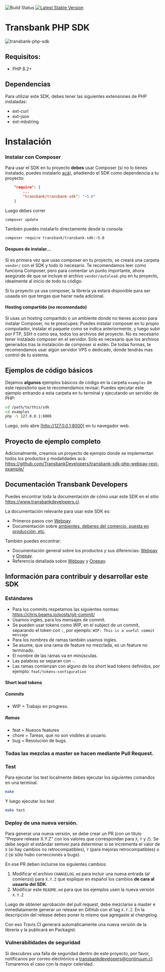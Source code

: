 ![Build Status](https://github.com/TransbankDevelopers/transbank-sdk-php/actions/workflows/build.yml/badge.svg?branch=master)
[![Latest Stable Version](https://poser.pugx.org/transbank/transbank-sdk/v/stable)](https://packagist.org/packages/transbank/transbank-sdk)

# Transbank PHP SDK

![transbank-php-sdk](https://user-images.githubusercontent.com/1103494/113464583-14856a80-9404-11eb-947e-dd4dd4ff6510.png)

## Requisitos:

- PHP 8.2+

## Dependencias
Para utilizar este SDK, debes tener las siguientes extensiones de PHP instaladas: 
- ext-curl
- ext-json
- ext-mbstring

# Instalación

### Instalar con Composer

Para usar el SDK en tu proyecto **debes** usar Composer (si no lo tienes instalado, puedes instalarlo [acá](https://getcomposer.org/)), añadiendo el SDK como dependencia a tu proyecto:
```json
    "require": {
        ...
        "transbank/transbank-sdk": "~5.0"
    }
```

Luego debes correr 
```
composer update
```

También puedes instalarlo directamente desde la consola:
```bash
composer require transbank/transbank-sdk:~5.0
```

#### Despues de instalar... 
Si es primera vez que usas composer en tu proyecto, se creará una carpeta `vendor/` con el SDK y todo lo necesario.
Te recomendamos leer como funciona Composer, pero para comentar un punto importante, ahora asegúrate de que se incluye 
el archivo `vendor/autoload.php` en tu proyecto, idealmente al inicio de todo tu código. 

Si tu proyecto ya usa composer, la librería ya estará disponible para ser usaada sin que tengas que hacer nada 
adicional. 

#### Hosting compartido (no recomendado)
Si usas un hosting compartido o un ambiente donde no tienes acceso para instalar Composer, no te preocupes: Puedes 
instalar composer en tu propio computador, instalar el paquete como se indica anteriormente, y luego subir por FTP, SSH 
o como sea, todos los archivos del proyecto. No es necesario tener instalado composer en el servidor. Solo es necesario 
que los archivos generados tras la instalación de composer si estén. 
De todas formas, te recomendamos usar algún servidor VPS o dedicado, donde tendrás mas control de tu sistema.

## Ejemplos de código básicos
Dejamos **algunos** ejemplos básicos de código en la carpeta `examples` de este repositorio que te recomendamos revisar. 
Puedes ejecutar este ejemplo entrando a esta carpeta en tu terminal y ejecutando un servidor de PHP: 
```bash 
cd /path/to/this/sdk
cd examples
php -S 127.0.0.1:8000
```
Luego, solo abre [http://127.0.0.1:8000] en tu navegador web. 

## Proyecto de ejemplo completo
Adicionalmente, creamos un proyecto de ejemplo donde se implementan todos los productos y modalidades acá: https://github.com/TransbankDevelopers/transbank-sdk-php-webpay-rest-example/

## Documentación Transbank Developers
Puedes encontrar toda la documentación de cómo usar este SDK en el sitio https://www.transbankdevelopers.cl.

La documentación relevante para usar este SDK es:

- Primeros pasos con [Webpay](https://www.transbankdevelopers.cl/documentacion/webpay)
- Documentación sobre [ambientes, deberes del comercio, puesta en producción,
  etc](https://www.transbankdevelopers.cl/documentacion/como_empezar#ambientes).
  
También puedes encontrar: 
- Documentación general sobre los productos y sus diferencias:
  [Webpay](https://www.transbankdevelopers.cl/producto/webpay) y
  [Onepay](https://www.transbankdevelopers.cl/producto/onepay).
- Referencia detallada sobre [Webpay](https://www.transbankdevelopers.cl/referencia/webpay) y [Onepay](https://www.transbankdevelopers.cl/referencia/onepay).

## Información para contribuir y desarrollar este SDK

### Estándares

- Para los commits respetamos las siguientes normas: https://chris.beams.io/posts/git-commit/
- Usamos ingles, para los mensajes de commit.
- Se pueden usar tokens como WIP, en el subject de un commit, separando el token con `:`, por ejemplo:
`WIP: This is a useful commit message`
- Para los nombres de ramas también usamos ingles.
- Se asume, que una rama de feature no mezclada, es un feature no terminado.
- El nombre de las ramas va en minúsculas.
- Las palabras se separan con `-`.
- Las ramas comienzan con alguno de los short lead tokens definidos, por ejemplo: `feat/tokens-configuration`

#### Short lead tokens
##### Commits
- WIP = Trabajo en progreso.
##### Ramas
- feat = Nuevos features
- chore = Tareas, que no son visibles al usuario.
- bug = Resolución de bugs.

### Todas las mezclas a master se hacen mediante Pull Request.

### Test
Para ejecutar los test localmente debes ejecutar los siguientes comandos en una terminal.

```bash
make
```

Y luego ejecutar los test

```bash
make test
```

### Deploy de una nueva versión.
Para generar una nueva versión, se debe crear un PR (con un título "Prepare release X.Y.Z" con los valores que correspondan para `X`, `Y` y `Z`). Se debe seguir el estándar semver para determinar si se incrementa el valor de `X` (si hay cambios no retrocompatibles), `Y` (para mejoras retrocompatibles) o `Z` (si sólo hubo correcciones a bugs).

En ese PR deben incluirse los siguientes cambios:

1. Modificar el archivo `CHANGELOG.md` para incluir una nueva entrada (al comienzo) para `X.Y.Z` que explique en español los cambios **de cara al usuario del SDK**.
2. Modificar este `README.md` para que los ejemplos usen la nueva versión `X.Y.Z`

Luego de obtener aprobación del pull request, debe mezclarse a master e inmediatamente generar un release en GitHub con el tag `X.Y.Z`. En la descripción del release debes poner lo mismo que agregaste al changelog.

Con eso Travis CI generará automáticamente una nueva versión de la librería y la publicará en Packagist.

### Vulnerabilidades de seguridad
Si descubres una falla de seguridad dentro de este proyecto, por favor, notifícanos por correo electrónico a transbankdevelopers@continuum.cl. Tomaremos el caso con la mayor celeridad. 
